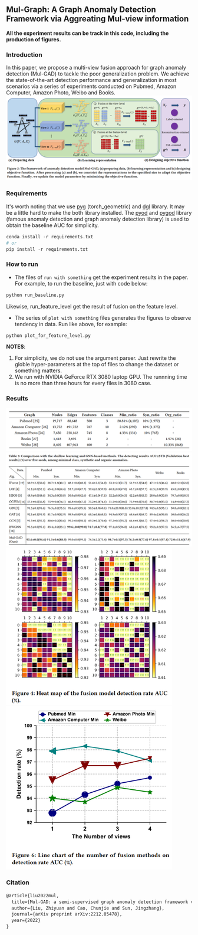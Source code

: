 ## Mul-Graph: A Graph Anomaly Detection Framework via Aggreating Mul-view information

**All the experiment results can be track in this code, including the production of figures.**

### Introduction

In this paper, we propose a multi-view fusion approach for graph anomaly detection (Mul-GAD) to tackle the poor generalization problem. We achieve the state-of-the-art detection performance and generalization in most scenarios via a series of experiments conducted on Pubmed, Amazon Computer, Amazon Photo, Weibo and Books.
![method](images/method.png)

### Requirements
It's worth noting that we use [pyg](https://github.com/pyg-team/pytorch_geometric) (torch_geometric) and [dgl](https://github.com/dmlc/dgl) library. It may be a little hard to make the both library installed. The [pyod](https://github.com/yzhao062/pyod) and [pygod](https://github.com/pygod-team/pygod) library (famous anomaly detection and graph anomaly detection library) is used to obtain the baseline AUC for simplicity.

```python
conda install -r requirements.txt
# or
pip install -r requirements.txt
```
### How to run

* The files of `run with something` get the experiment results in the paper.
For example, to run the baseline, just with code below:
```python
python run_baseline.py
```
Likewise, run_feature_level get the result of fusion on the feature level.

* The series of `plot with something` files generates the figures to observe tendency in data.
Run like above, for example:
```python
python plot_for_feature_level.py
```

**NOTES**:
1. For simplicity, we do not use the argument parser. Just rewrite the globle hyper-parameters at the top of files to change the dataset or something matters.
2. We run with NVIDIA GeForce RTX 3080 laptop GPU. The runnning time is no more than three hours for every files in 3080 case. 

### Results
![dataset](images/dataset.png)
![result](images/result.png)
<img src="images/heat_map.png" width="450"/>  <img src="images/plot.png" width="450"/>

### Citation
```html
@article{liu2022mul,
  title={Mul-GAD: a semi-supervised graph anomaly detection framework via aggregating multi-view information},
  author={Liu, Zhiyuan and Cao, Chunjie and Sun, Jingzhang},
  journal={arXiv preprint arXiv:2212.05478},
  year={2022}
}
```
